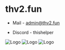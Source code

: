 # thv2.fun

- Mail - admin@thv2.fun


- Discord - thishelper



![Logo](http://nurkowydyziu.ct8.pl/testowyy.png)
![Logo](http://nurkowydyziu.ct8.pl/testowy2.png)
![Logo](http://nurkowydyziu.ct8.pl/testowy3.png)
